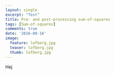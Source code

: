 ```yaml
---
layout: single
excerpt: "Test"
title: Pre- and post-processing sum-of-squares
tags: [Sum-of-squares]
comments: true
date: '2016-09-16'
image:
  feature: lofberg.jpg
  teaser: lofberg.jpg
  thumb: lofberg.jpg
---
```

Hej
